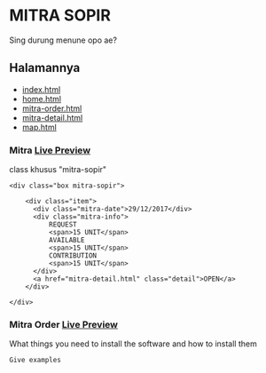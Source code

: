 # MITRA SOPIR

Sing durung menune opo ae?


## Halamannya

* [index.html](https://rudhos.github.io/mitra-sopir-app/index)
* [home.html](https://rudhos.github.io/mitra-sopir-app/home)
* [mitra-order.html](https://rudhos.github.io/mitra-sopir-app/mitra-order)
* [mitra-detail.html](https://rudhos.github.io/mitra-sopir-app/mitra-detail)
* [map.html](https://rudhos.github.io/mitra-sopir-app/map)

### Mitra [Live Preview](https://rudhos.github.io/mitra-sopir-app/home)

class khusus "mitra-sopir"

```
<div class="box mitra-sopir">

    <div class="item">
      <div class="mitra-date">29/12/2017</div>
      <div class="mitra-info">
          REQUEST
          <span>15 UNIT</span>
          AVAILABLE
          <span>15 UNIT</span>
          CONTRIBUTION
          <span>15 UNIT</span>
      </div>
      <a href="mitra-detail.html" class="detail">OPEN</a>
    </div>
    
</div>
```


### Mitra Order [Live Preview](https://rudhos.github.io/mitra-sopir-app/mitra-order)

What things you need to install the software and how to install them

```
Give examples
```

